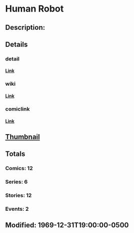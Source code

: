 # Human Robot
## Description: 
## Details
### detail
#### [Link](http://marvel.com/characters/991/human_robot?utm_campaign=apiRef&utm_source=225578a89fc76f3d20fbffda5d17a88d)
### wiki
#### [Link](http://marvel.com/universe/Human_Robot?utm_campaign=apiRef&utm_source=225578a89fc76f3d20fbffda5d17a88d)
### comiclink
#### [Link](http://marvel.com/comics/characters/1010722/human_robot?utm_campaign=apiRef&utm_source=225578a89fc76f3d20fbffda5d17a88d)
## [Thumbnail](http://i.annihil.us/u/prod/marvel/i/mg/9/60/4c7c642ee254c.jpg)
## Totals
### Comics: 12
### Series: 6
### Stories: 12
### Events: 2
## Modified: 1969-12-31T19:00:00-0500